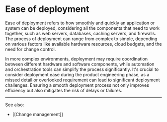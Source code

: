 
# Ease of deployment

Ease of deployment refers to how smoothly and quickly an application or system can be deployed, considering all the components that need to work together, such as web servers, databases, caching servers, and firewalls. The process of deployment can range from complex to simple, depending on various factors like available hardware resources, cloud budgets, and the need for change control.

In more complex environments, deployment may require coordination between different hardware and software components, while automation and orchestration tools can simplify the process significantly. It's crucial to consider deployment ease during the product engineering phase, as a missed detail or overlooked requirement can lead to significant deployment challenges. Ensuring a smooth deployment process not only improves efficiency but also mitigates the risk of delays or failures.

---

See also:

- [[Change management]]